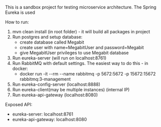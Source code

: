 This is a sandbox project for testing microservice architecture.
The Spring Eureka is used

How to run:
1. mvn clean install (in root folder) - it will build all packages in project
2. Run postgres and setup database:
	- create database called Megabit
	- create user with name=MegabitUser and password=Megabit
	- give MegabitUser privileges to use Megabit database
3. Run eureka-server (will run on localhost:8761)
4. Run RabbitMQ with default settings. The easiest way to do this - in docker:
	- docker run -it --rm --name rabbitmq -p 5672:5672 -p 15672:15672 rabbitmq:3-management
5. Run eureka-config-server (localhost:8888)
6. Run eureka-client(may be multiple instances) (internal IP)
7. Run eureka-api-gateway (localhost:8080)

Exposed API:
- eureka-server: localhost:8761
- eureka-api-gateway: localhost:8080
